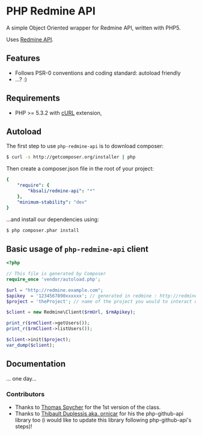 # PHP Redmine API

A simple Object Oriented wrapper for Redmine API, written with PHP5.

Uses [Redmine API](http://www.redmine.org/projects/redmine/wiki/Rest_api/).

## Features

* Follows PSR-0 conventions and coding standard: autoload friendly
* ...? :)

## Requirements

* PHP >= 5.3.2 with [cURL](http://php.net/manual/en/book.curl.php) extension,

## Autoload

The first step to use `php-redmine-api` is to download composer:

```bash
$ curl -s http://getcomposer.org/installer | php
```

Then create a composer.json file in the root of your project:

```yaml
{
    "require": {
        "kbsali/redmine-api": "*"
    },
    "minimum-stability": "dev"
}
```

...and install our dependencies using:
```bash
$ php composer.phar install
```

## Basic usage of `php-redmine-api` client

```php
<?php

// This file is generated by Composer
require_once 'vendor/autoload.php';

$url = "http://redmine.example.com";
$apikey  = '1234567890xxxxxx'; // generated in redmine : http://redmine.example.com/my/account
$project = 'theProject'; // name of the project you would to interact with (optional)

$client = new Redmine\Client($rmUrl, $rmApikey);

print_r($rmClient->getUsers());
print_r($rmClient->listUsers());

$client->init($project);
var_dump($client);
```
## Documentation

... one day...

### Contributors

- Thanks to [Thomas Spycher](http://tspycher.com/2011/03/using-the-redmine-api-with-php/) for the 1st version of the class.
- Thanks to [Thibault Duplessis aka. ornicar](https://github.com/ornicar) for his the php-github-api library too (i would like to update this library following php-github-api's steps)!